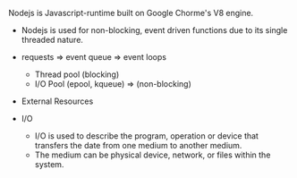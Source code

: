 Nodejs is Javascript-runtime built on Google Chorme's V8 engine.
- Nodejs is used for non-blocking, event driven functions due to its single threaded nature.
- requests => event queue => event loops
  - Thread pool (blocking) 
  - I/O Pool (epool, kqueue) => (non-blocking)
- External Resources


- I/O
  - I/O is used to describe the program, operation or device that transfers the date from one medium to another medium.
  - The medium can be physical device, network, or files within the system.
